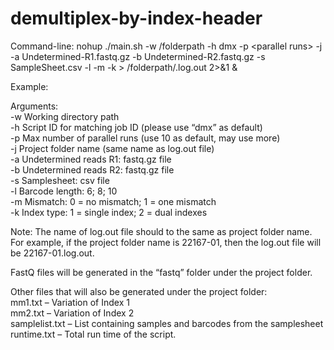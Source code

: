# demultiplex-by-index-header

Command-line:
nohup ./main.sh -w /folderpath -h dmx -p &lt;parallel runs&gt; -j <projectID> -a Undetermined-R1.fastq.gz -b Undetermined-R2.fastq.gz -s SampleSheet.csv -l <barcode length> -m <mismatch> -k <index type> > /folderpath/<ProjectID>.log.out 2>&1 & <br>

Example:



Arguments: <br>
-w  Working directory path <br>
-h  Script ID for matching job ID (please use “dmx” as default) <br>
-p  Max number of parallel runs (use 10 as default, may use more) <br>
-j Project folder name (same name as log.out file) <br>
-a  Undetermined reads R1: fastq.gz file <br>
-b  Undetermined reads R2: fastq.gz file <br>
-s  Samplesheet: csv file <br>
-l  Barcode length:  6; 8; 10 <br>
-m  Mismatch:  0 = no mismatch;  1 = one mismatch <br>
-k  Index type:  1 = single index;  2 = dual indexes <br>

Note: The name of log.out file should to the same as project folder name.  For example, if the project folder name is 22167-01, then the log.out file will be 22167-01.log.out.

FastQ files will be generated in the “fastq” folder under the project folder.

Other files that will also be generated under the project folder: <br>
mm1.txt – Variation of Index 1 <br>
mm2.txt – Variation of Index 2 <br>
samplelist.txt – List containing samples and barcodes from the samplesheet <br>
runtime.txt – Total run time of the script. <br>

